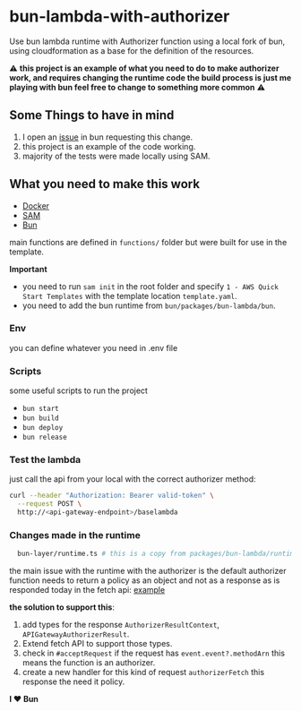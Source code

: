 # bun-lambda-with-authorizer
Use bun lambda runtime with Authorizer function using a local fork of bun, using cloudformation as a base for the definition of the resources.

⚠️ **this project is an example of what you need to do to make authorizer work, and requires changing the runtime code the build process is just me playing with bun feel free to change to something more common** ⚠️

## Some Things to have in mind
1. I open an [issue](https://github.com/oven-sh/bun/issues/14139) in bun requesting this change.
2. this project is an example of the code working.
3. majority of the tests were made locally using SAM.

## What you need to make this work

- [Docker](https://www.docker.com/products/docker-desktop/)
- [SAM](https://docs.aws.amazon.com/serverless-application-model/latest/developerguide/serverless-getting-started.html)
- [Bun](https://bun.sh/docs/installation) 

main functions are defined in `functions/` folder but were built for use in the template.

**Important**
- you need to run `sam init` in the root folder and specify `1 - AWS Quick Start Templates` with the template location `template.yaml`.
- you need to add the bun runtime from `bun/packages/bun-lambda/bun`.
  
### Env
you can define whatever you need in .env file

### Scripts 
some useful scripts to run the project

- `bun start` 
- `bun build` 
- `bun deploy` 
- `bun release` 

### Test the lambda
just call the api from your local with the correct authorizer method:

```bash
curl --header "Authorization: Bearer valid-token" \
  --request POST \
  http://<api-gateway-endpoint>/baselambda 
```

### Changes made in the runtime 

```bash
  bun-layer/runtime.ts # this is a copy from packages/bun-lambda/runtime.ts
``` 

the main issue with the runtime with the authorizer is the default authorizer function needs to return a policy as an object and not as a response as is responded today in the fetch api: [example](https://docs.aws.amazon.com/apigateway/latest/developerguide/api-gateway-lambda-authorizer-output.html)

**the solution to support this**:

1. add types for the response `AuthorizerResultContext`, `APIGatewayAuthorizerResult`.
2. Extend fetch API to support those types.
3. check in `#acceptRequest` if the request has `event.event?.methodArn` this means the function is an authorizer.
4. create a new handler for this kind of request `authorizerFetch` this response the need it policy.


**I ❤️ Bun**